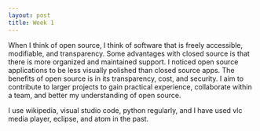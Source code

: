```yaml
---
layout: post
title: Week 1
---
```


<!---
address the following points in your post (keep in mind that your blog post should be just prose, not a Q&A for the prompts below; it should include formatting to make it more readable, and it can include links and images if you wish)

open source (what do YOU think about when you hear the term "open source"? what are some advantages of open vs. closed source, what are some potential problems with open source, why did you decide to register for a class about open source software development?)

projects: briefly talk about four open source projects that you regularly use or that influenced you in some way in the past (note, the projects do not have to be source code based) (Keep in mind that these blogs are publicly available to anybody who stumbles upon them. Make sure that the posts are appropriate.)
-->

When I think of open source, I think of software that is freely accessible, modifiable, and transparency. Some advantages with closed source is that there is more organized and maintained support. I noticed open source applications to be less visually polished than closed source apps. The benefits of open source is in its transparency, cost, and security. I aim to contribute to larger projects to gain practical experience, collaborate within a team, and better my understanding of open source.


I use wikipedia, visual studio code, python regularly, and I have used vlc media player, eclipse, and atom in the past.
